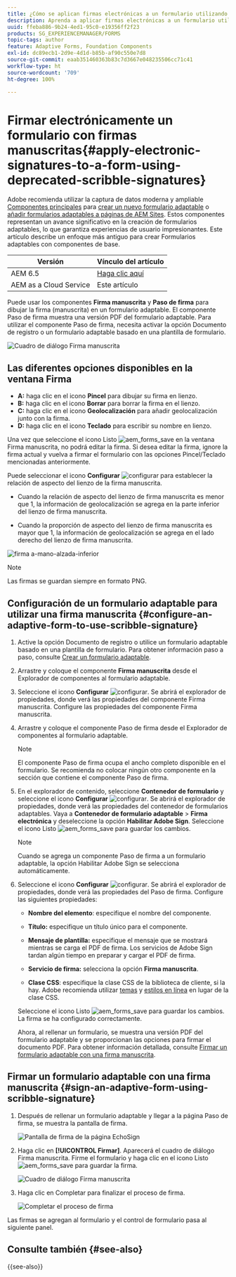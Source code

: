 ```yaml
---
title: ¿Cómo se aplican firmas electrónicas a un formulario utilizando firmas manuscritas?
description: Aprenda a aplicar firmas electrónicas a un formulario utilizando firmas manuscritas.
uuid: ffeba886-9b24-4ed1-95c0-e19356ff2f23
products: SG_EXPERIENCEMANAGER/FORMS
topic-tags: author
feature: Adaptive Forms, Foundation Components
exl-id: dc89ecb1-2d9e-4d1d-b85b-af90c550e7d8
source-git-commit: eaab351460363b83c7d3667e048235506cc71c41
workflow-type: ht
source-wordcount: '709'
ht-degree: 100%

---
```


# Firmar electrónicamente un formulario con firmas manuscritas{#apply-electronic-signatures-to-a-form-using-deprecated-scribble-signatures}

<span class="preview"> Adobe recomienda utilizar la captura de datos moderna y ampliable [Componentes principales](https://experienceleague.adobe.com/docs/experience-manager-core-components/using/adaptive-forms/introduction.html?lang=es) para [crear un nuevo formulario adaptable](/help/forms/creating-adaptive-form-core-components.md) o [añadir formularios adaptables a páginas de AEM Sites](/help/forms/create-or-add-an-adaptive-form-to-aem-sites-page.md). Estos componentes representan un avance significativo en la creación de formularios adaptables, lo que garantiza experiencias de usuario impresionantes. Este artículo describe un enfoque más antiguo para crear Formularios adaptables con componentes de base. </span>

| Versión | Vínculo del artículo |
| -------- | ---------------------------- |
| AEM 6.5 | [Haga clic aquí](https://experienceleague.adobe.com/docs/experience-manager-65/forms/adaptive-forms-basic-authoring/configuring-redirect-page.html?lang=es) |
| AEM as a Cloud Service | Este artículo |


Puede usar los componentes **Firma manuscrita** y **Paso de firma** para dibujar la firma (manuscrita) en un formulario adaptable. El componente Paso de firma muestra una versión PDF del formulario adaptable. Para utilizar el componente Paso de firma, necesita activar la opción Documento de registro o un formulario adaptable basado en una plantilla de formulario.

![Cuadro de diálogo Firma manuscrita](assets/scribble-signature.png)

## Las diferentes opciones disponibles en la ventana Firma

* **A:** haga clic en el icono **Pincel** para dibujar su firma en lienzo.
* **B:** haga clic en el icono **Borrar** para borrar la firma en el lienzo.
* **C:** haga clic en el icono **Geolocalización** para añadir geolocalización junto con la firma.
* **D:** haga clic en el icono **Teclado** para escribir su nombre en lienzo.

Una vez que seleccione el icono Listo ![aem_forms_save](assets/aem_forms_save.png) en la ventana Firma manuscrita, no podrá editar la firma. Si desea editar la firma, ignore la firma actual y vuelva a firmar el formulario con las opciones Pincel/Teclado mencionadas anteriormente.

Puede seleccionar el icono **Configurar** ![configurar](assets/configure.png) para establecer la relación de aspecto del lienzo de la firma manuscrita.
* Cuando la relación de aspecto del lienzo de firma manuscrita es menor que 1, la información de geolocalización se agrega en la parte inferior del lienzo de firma manuscrita.


* Cuando la proporción de aspecto del lienzo de firma manuscrita es mayor que 1, la información de geolocalización se agrega en el lado derecho del lienzo de firma manuscrita.


![firma a-mano-alzada-inferior](assets/scribble-signature-aspectratio.PNG)



>[!NOTE]
>
>Las firmas se guardan siempre en formato PNG.
>

## Configuración de un formulario adaptable para utilizar una firma manuscrita {#configure-an-adaptive-form-to-use-scribble-signature}

1. Active la opción Documento de registro o utilice un formulario adaptable basado en una plantilla de formulario. Para obtener información paso a paso, consulte [Crear un formulario adaptable](creating-adaptive-form.md).
1. Arrastre y coloque el componente **Firma manuscrita** desde el Explorador de componentes al formulario adaptable.
1. Seleccione el icono **Configurar** ![configurar](assets/configure.png). Se abrirá el explorador de propiedades, donde verá las propiedades del componente Firma manuscrita. Configure las propiedades del componente Firma manuscrita.
1. Arrastre y coloque el componente Paso de firma desde el Explorador de componentes al formulario adaptable.

   >[!NOTE]
   >
   >El componente Paso de firma ocupa el ancho completo disponible en el formulario. Se recomienda no colocar ningún otro componente en la sección que contiene el componente Paso de firma.

1. En el explorador de contenido, seleccione **Contenedor de formulario** y seleccione el icono **Configurar** ![configurar](assets/configure.png). Se abrirá el explorador de propiedades, donde verá las propiedades del contenedor de formularios adaptables. Vaya a **Contenedor de formulario adaptable** > **Firma electrónica** y deseleccione la opción **Habilitar Adobe Sign**. Seleccione el icono Listo ![aem_forms_save](assets/aem_forms_save.png) para guardar los cambios.

   >[!NOTE]
   >
   >Cuando se agrega un componente Paso de firma a un formulario adaptable, la opción Habilitar Adobe Sign se selecciona automáticamente.

1. Seleccione el icono **Configurar** ![configurar](assets/configure.png). Se abrirá el explorador de propiedades, donde verá las propiedades del Paso de firma. Configure las siguientes propiedades:

   * **Nombre del elemento**: especifique el nombre del componente.

   * **Título:** especifique un título único para el componente.
   * **Mensaje de plantilla:** especifique el mensaje que se mostrará mientras se carga el PDF de firma. Los servicios de Adobe Sign tardan algún tiempo en preparar y cargar el PDF de firma.
   * **Servicio de firma:** selecciona la opción **Firma manuscrita**.

   * **Clase CSS**: especifique la clase CSS de la biblioteca de cliente, si la hay. Adobe recomienda utilizar [temas](themes.md) y [estilos en línea](inline-style-adaptive-forms.md) en lugar de la clase CSS.

   Seleccione el icono Listo ![aem_forms_save](assets/aem_forms_save.png) para guardar los cambios. La firma se ha configurado correctamente.

   Ahora, al rellenar un formulario, se muestra una versión PDF del formulario adaptable y se proporcionan las opciones para firmar el documento PDF. Para obtener información detallada, consulte [Firmar un formulario adaptable con una firma manuscrita](signing-forms-using-scribble.md#sign-an-adaptive-form-using-scribble-signature).

## Firmar un formulario adaptable con una firma manuscrita {#sign-an-adaptive-form-using-scribble-signature}

1. Después de rellenar un formulario adaptable y llegar a la página Paso de firma, se muestra la pantalla de firma.

   ![Pantalla de firma de la página EchoSign](assets/esignscribblesign.jpg)

1. Haga clic en **[!UICONTROL Firmar]**. Aparecerá el cuadro de diálogo Firma manuscrita. Firme el formulario y haga clic en el icono Listo ![aem_forms_save](assets/aem_forms_save.png) para guardar la firma.

   ![Cuadro de diálogo Firma manuscrita](assets/scribblewidget.png)

1. Haga clic en Completar para finalizar el proceso de firma.

   ![Completar el proceso de firma](assets/scribblecomplete.jpg)

Las firmas se agregan al formulario y el control de formulario pasa al siguiente panel.

## Consulte también {#see-also}

{{see-also}}